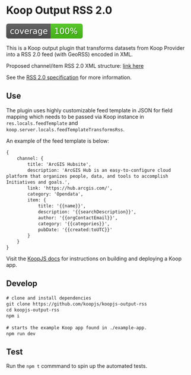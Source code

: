# Koop Output RSS 2.0  
![Coverage](./coverage.svg)

This is a Koop output plugin that transforms datasets from Koop Provider into a RSS 2.0 feed (with GeoRSS) encoded in XML.

Proposed channel/item RSS 2.0 XML structure: [link here](https://confluencewikidev.esri.com/display/Hub/RSS+2.0+Hub+Feeds+Structure)

See the [RSS 2.0 specification](https://www.rssboard.org/rss-2-0) for more information.

## Use
The plugin uses highly customizable feed template in JSON for field mapping which needs to be passed via Koop instance in `res.locals.feedTemplate` and `koop.server.locals.feedTemplateTransformsRss`. 

An example of the feed template is below:
```
{
    channel: {
        title: 'ArcGIS Hubsite',
        description: 'ArcGIS Hub is an easy-to-configure cloud platform that organizes people, data, and tools to accomplish Initiatives and goals.',
        link: 'https://hub.arcgis.com/',
        category: 'Opendata',
        item: {
            title: '{{name}}',
            description: '{{searchDescription}}',
            author: '{{orgContactEmail}}',
            category: '{{categories}}',
            pubDate: '{{created:toUTC}}'
        }
    }
}
```
Visit the [KoopJS docs](https://koopjs.github.io/docs/basics/what-is-koop) for instructions on building and deploying a Koop app.

## Develop
```
# clone and install dependencies
git clone https://github.com/koopjs/koopjs-output-rss
cd koopjs-output-rss
npm i

# starts the example Koop app found in ./example-app.
npm run dev
```

## Test
Run the `npm t` commmand to spin up the automated tests.
